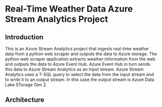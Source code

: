 # Real-Time Weather Data Azure Stream Analytics Project
## Introduction
This is an Azure Stream Analytics project that ingests real-time weather data from a python web scraper and outputs the data to Azure storage. The python web scraper application extracts weather information from the web and outputs the data to Azure Event Hub. Azure Event Hub in turn sends this data to Azure Stream Analytics as an input stream. Azure Stream Analytics uses a T-SQL query to select the data from the input stream and to write it to an output stream. In this case the output stream is Azure Data Lake STorage Gen 2.

## Architecture
